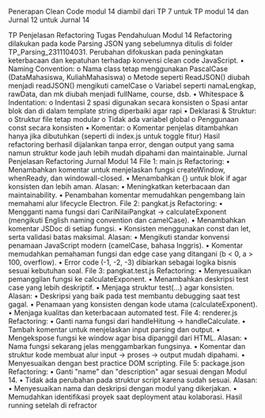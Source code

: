 Penerapan Clean Code modul 14 diambil dari TP 7 untuk TP modul 14 dan Jurnal 12 untuk Jurnal 14

TP
Penjelasan Refactoring Tugas Pendahuluan Modul 14
Refactoring dilakukan pada kode Parsing JSON yang sebelumnya ditulis di folder
TP_Parsing_2311104031. Perubahan difokuskan pada peningkatan keterbacaan dan kepatuhan
terhadap konvensi clean code JavaScript.
• Naming Convention:
o Nama class tetap menggunakan PascalCase (DataMahasiswa, KuliahMahasiswa)
o Metode seperti ReadJSON() diubah menjadi readJSON() mengikuti camelCase
o Variabel seperti namaLengkap, rawData, dan mk diubah menjadi fullName, course,
dsb.
• Whitespace & Indentation:
o Indentasi 2 spasi digunakan secara konsisten
o Spasi antar blok dan di dalam template string diperbaiki agar rapi
• Deklarasi & Struktur:
o Struktur file tetap modular
o Tidak ada variabel global
o Penggunaan const secara konsisten
• Komentar:
o Komentar penjelas ditambahkan hanya jika dibutuhkan (seperti di index.js untuk
toggle fitur)
Hasil refactoring berhasil dijalankan tanpa error, dengan output yang sama namun struktur kode jauh
lebih mudah dipahami dan maintainable.
Jurnal
Penjelasan Refactoring Jurnal Modul 14
File 1: main.js
Refactoring:
• Menambahkan komentar untuk menjelaskan fungsi createWindow, whenReady, dan windowall-closed.
• Menambahkan {} untuk blok if agar konsisten dan lebih aman.
Alasan:
• Meningkatkan keterbacaan dan maintainability.
• Penambahan komentar memudahkan pengembang lain memahami alur lifecycle Electron.
File 2: pangkat.js
Refactoring:
• Mengganti nama fungsi dari CariNilaiPangkat → calculateExponent (mengikuti English naming
convention dan camelCase).
• Menambahkan komentar JSDoc di setiap fungsi.
• Konsisten menggunakan const dan let, serta validasi batas maksimal.
Alasan:
• Mengikuti standar konvensi penamaan JavaScript modern (camelCase, bahasa Inggris).
• Komentar memudahkan pemahaman fungsi dan edge case yang ditangani (b < 0, a > 100,
overflow).
• Error code (-1, -2, -3) dibiarkan sebagai logika bisnis sesuai kebutuhan soal.
File 3: pangkat.test.js
Refactoring:
• Menyesuaikan pemanggilan fungsi ke calculateExponent.
• Menambahkan deskripsi test case yang lebih deskriptif.
• Menjaga struktur test(...) agar konsisten.
Alasan:
• Deskripsi yang baik pada test membantu debugging saat test gagal.
• Penamaan yang konsisten dengan kode utama (calculateExponent).
• Menjaga kualitas dan keterbacaan automated test.
File 4: renderer.js
Refactoring:
• Ganti nama fungsi dari handleHitung → handleCalculate.
• Tambah komentar untuk menjelaskan input parsing dan output.
• Mengekspose fungsi ke window agar bisa dipanggil dari HTML.
Alasan:
• Nama fungsi sekarang jelas menggambarkan fungsinya.
• Komentar dan struktur kode membuat alur input → proses → output mudah dipahami.
• Menyesuaikan dengan best practice DOM scripting.
File 5: package.json
Refactoring:
• Ganti "name" dan "description" agar sesuai dengan Modul 14.
• Tidak ada perubahan pada struktur script karena sudah sesuai.
Alasan:
• Menyesuaikan nama dan deskripsi dengan modul yang dikerjakan.
• Memudahkan identifikasi proyek saat deployment atau kolaborasi.
Hasil running setelah di refractor